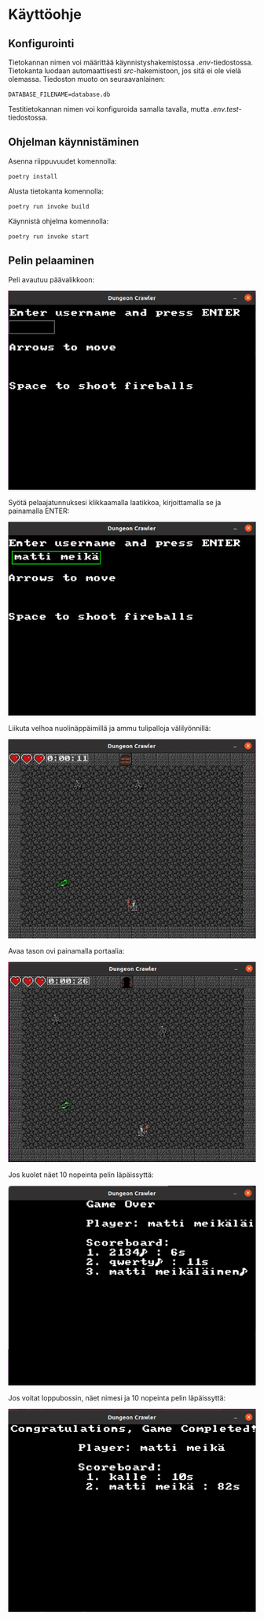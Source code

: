 # Käyttöohje

## Konfigurointi
Tietokannan nimen voi määrittää käynnistyshakemistossa *.env*-tiedostossa.
Tietokanta luodaan automaattisesti *src*-hakemistoon, jos sitä ei ole vielä olemassa.
Tiedoston muoto on seuraavanlainen:
```
DATABASE_FILENAME=database.db
```
Testitietokannan nimen voi konfiguroida samalla tavalla, mutta *.env.test*-tiedostossa.

## Ohjelman käynnistäminen
Asenna riippuvuudet komennolla:
```
poetry install
```

Alusta tietokanta komennolla:
```
poetry run invoke build
```

Käynnistä ohjelma komennolla:
```
poetry run invoke start
```

## Pelin pelaaminen
Peli avautuu päävalikkoon:

![Päävalikko](./kuvat/paavalikko.png)

Syötä pelaajatunnuksesi klikkaamalla laatikkoa, kirjoittamalla se ja painamalla ENTER:

![Pelaajatunnus](./kuvat/pelaajatunnus.png)

Liikuta velhoa nuolinäppäimillä ja ammu tulipalloja välilyönnillä:

![Peli](./kuvat/game.png)

Avaa tason ovi painamalla portaalia:

![Ovi](./kuvat/door_open.png)

Jos kuolet näet 10 nopeinta pelin läpäissyttä:

![GameOver](./kuvat/gameover.png)

Jos voitat loppubossin, näet nimesi ja 10 nopeinta pelin läpäissyttä:

![GameComplete](./kuvat/win_screen.png)
